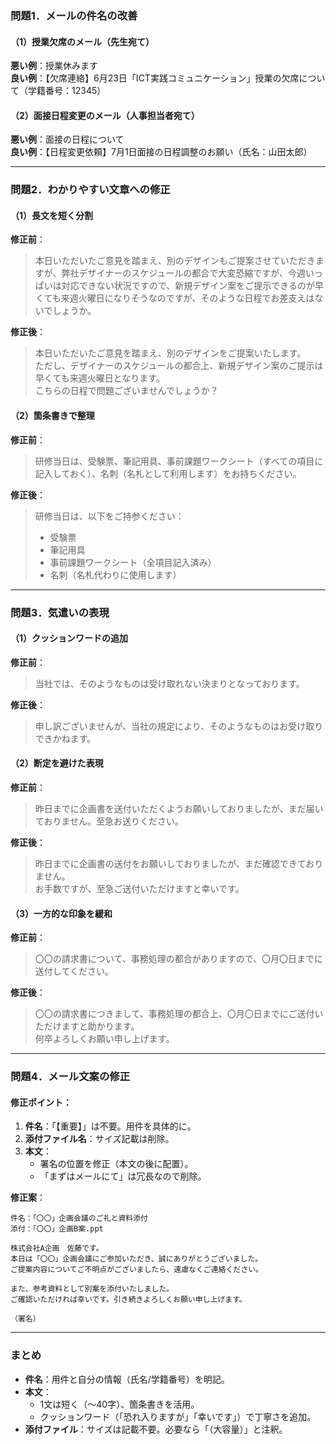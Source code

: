 ### **問題1．メールの件名の改善**  
#### （1）授業欠席のメール（先生宛て）  
**悪い例**：授業休みます  
**良い例**：【欠席連絡】6月23日「ICT実践コミュニケーション」授業の欠席について（学籍番号：12345）  

#### （2）面接日程変更のメール（人事担当者宛て）  
**悪い例**：面接の日程について  
**良い例**：【日程変更依頼】7月1日面接の日程調整のお願い（氏名：山田太郎）  

---

### **問題2．わかりやすい文章への修正**  
#### （1）長文を短く分割  
**修正前**：  
> 本日いただいたご意見を踏まえ、別のデザインもご提案させていただきますが、弊社デザイナーのスケジュールの都合で大変恐縮ですが、今週いっぱいは対応できない状況ですので、新規デザイン案をご提示できるのが早くても来週火曜日になりそうなのですが、そのような日程でお差支えはないでしょうか。  

**修正後**：  
> 本日いただいたご意見を踏まえ、別のデザインをご提案いたします。  
> ただし、デザイナーのスケジュールの都合上、新規デザイン案のご提示は早くても来週火曜日となります。  
> こちらの日程で問題ございませんでしょうか？  

#### （2）箇条書きで整理  
**修正前**：  
> 研修当日は、受験票、筆記用具、事前課題ワークシート（すべての項目に記入しておく）、名刺（名札として利用します）をお持ちください。  

**修正後**：  
> 研修当日は、以下をご持参ください：  
> - 受験票  
> - 筆記用具  
> - 事前課題ワークシート（全項目記入済み）  
> - 名刺（名札代わりに使用します）  

---

### **問題3．気遣いの表現**  
#### （1）クッションワードの追加  
**修正前**：  
> 当社では、そのようなものは受け取れない決まりとなっております。  

**修正後**：  
> 申し訳ございませんが、当社の規定により、そのようなものはお受け取りできかねます。  

#### （2）断定を避けた表現  
**修正前**：  
> 昨日までに企画書を送付いただくようお願いしておりましたが、まだ届いておりません。至急お送りください。  

**修正後**：  
> 昨日までに企画書の送付をお願いしておりましたが、まだ確認できておりません。  
> お手数ですが、至急ご送付いただけますと幸いです。  

#### （3）一方的な印象を緩和  
**修正前**：  
> 〇〇の請求書について、事務処理の都合がありますので、〇月〇日までに送付してください。  

**修正後**：  
> 〇〇の請求書につきまして、事務処理の都合上、〇月〇日までにご送付いただけますと助かります。  
> 何卒よろしくお願い申し上げます。  

---

### **問題4．メール文案の修正**  
#### 修正ポイント：  
1. **件名**：「【重要】」は不要。用件を具体的に。  
2. **添付ファイル名**：サイズ記載は削除。  
3. **本文**：  
   - 署名の位置を修正（本文の後に配置）。  
   - 「まずはメールにて」は冗長なので削除。  

**修正案**：  
```
件名：「〇〇」企画会議のご礼と資料添付  
添付：「〇〇」企画B案.ppt  

株式会社A企画　佐藤です。  
本日は「〇〇」企画会議にご参加いただき、誠にありがとうございました。  
ご提案内容についてご不明点がございましたら、遠慮なくご連絡ください。  

また、参考資料として別案を添付いたしました。  
ご確認いただければ幸いです。引き続きよろしくお願い申し上げます。  

（署名）  
```

---

### **まとめ**  
- **件名**：用件と自分の情報（氏名/学籍番号）を明記。  
- **本文**：  
  - 1文は短く（〜40字）、箇条書きを活用。  
  - クッションワード（「恐れ入りますが」「幸いです」）で丁寧さを追加。  
- **添付ファイル**：サイズは記載不要。必要なら「（大容量）」と注釈。
